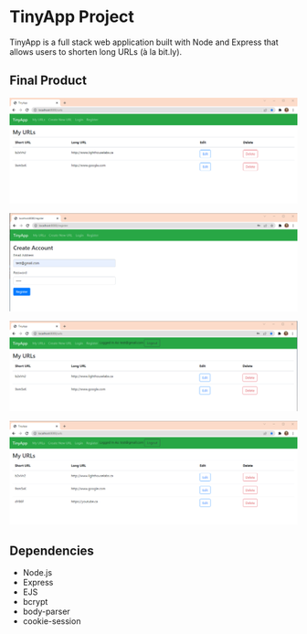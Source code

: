 # TinyApp Project

TinyApp is a full stack web application built with Node and Express that allows users to shorten long URLs (à la bit.ly).

## Final Product
!["Main Page"](https://github.com/khadija-mohamed/tinyapp2/blob/master/docs/tinyapp%20home%20page.png)

!["Register page"](https://github.com/khadija-mohamed/tinyapp2/blob/master/docs/tinyapp%20register.png)

!["Logged in page"](https://github.com/khadija-mohamed/tinyapp2/blob/master/docs/tinyapp%20logged%20in.png)

!["Updated TinyUrls"](https://github.com/khadija-mohamed/tinyapp2/blob/master/docs/updated%20tiny%20page.png)


## Dependencies

- Node.js
- Express
- EJS
- bcrypt
- body-parser
- cookie-session

